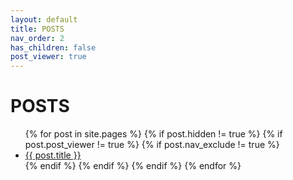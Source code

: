 ```yaml
---
layout: default
title: POSTS
nav_order: 2
has_children: false
post_viewer: true
---
```


# POSTS

<ul>
  {% for post in site.pages %}
  {% if post.hidden != true %}
  {% if post.post_viewer != true %}
  {% if post.nav_exclude != true %}
    <li>
      <a href="{{ post.url }}">{{ post.title }}</a>
    </li>
    {% endif %}
    {% endif %}
    {% endif %}
  {% endfor %}
</ul>